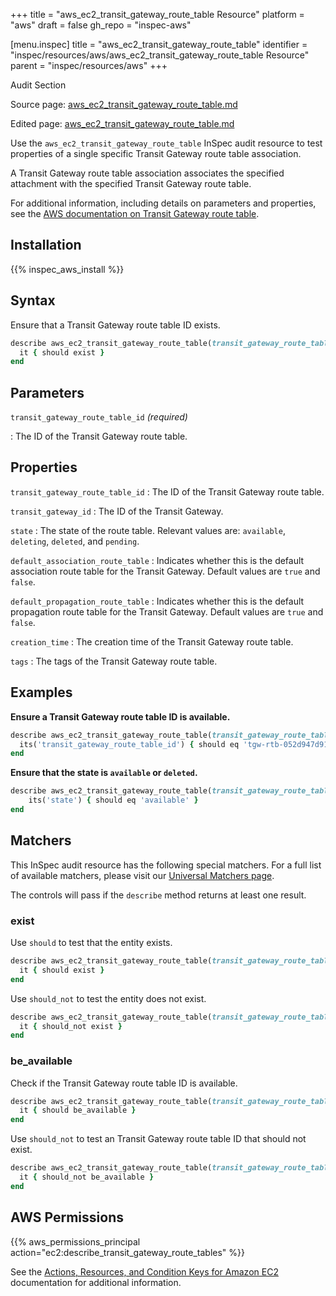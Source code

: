+++
title = "aws_ec2_transit_gateway_route_table Resource"
platform = "aws"
draft = false
gh_repo = "inspec-aws"

[menu.inspec]
title = "aws_ec2_transit_gateway_route_table"
identifier = "inspec/resources/aws/aws_ec2_transit_gateway_route_table Resource"
parent = "inspec/resources/aws"
+++

<div class="admonition-note">
<p class="admonition-note-title">Audit Section</p>
<div class="admonition-note-text">
<p>Source page: <a href="https://github.com/inspec/inspec-aws/blob/main/docs/resources/aws_ec2_transit_gateway_route_table.md">aws_ec2_transit_gateway_route_table.md</a></p>
<p>Edited page: <a href="https://github.com/ianmadd/inspec-aws/blob/im/hugo/docs-chef-io/content/inspec/resources/aws_ec2_transit_gateway_route_table.md">aws_ec2_transit_gateway_route_table.md</a></p>
</div>
</div>



Use the `aws_ec2_transit_gateway_route_table` InSpec audit resource to test properties of a single specific Transit Gateway route table association.

A Transit Gateway route table association associates the specified attachment with the specified Transit Gateway route table.

For additional information, including details on parameters and properties, see the [AWS documentation on Transit Gateway route table](https://docs.aws.amazon.com/AWSCloudFormation/latest/UserGuide/aws-resource-ec2-transitgatewayroutetable.html).

## Installation

{{% inspec_aws_install %}}

## Syntax

Ensure that a Transit Gateway route table ID exists.

```ruby
describe aws_ec2_transit_gateway_route_table(transit_gateway_route_table_id: 'tgw-rtb-052d947d91b6bb69f') do
  it { should exist }
end
```

## Parameters

`transit_gateway_route_table_id` _(required)_

: The ID of the Transit Gateway route table.

## Properties

`transit_gateway_route_table_id`
: The ID of the Transit Gateway route table.

`transit_gateway_id`
: The ID of the Transit Gateway.

`state`
: The state of the route table. Relevant values are: `available`, `deleting`, `deleted`, and `pending`.

`default_association_route_table`
: Indicates whether this is the default association route table for the Transit Gateway. Default values are `true` and `false`.

`default_propagation_route_table`
: Indicates whether this is the default propagation route table for the Transit Gateway. Default values are `true` and `false`.

`creation_time`
: The creation time of the Transit Gateway route table.

`tags`
: The tags of the Transit Gateway route table.

## Examples

**Ensure a Transit Gateway route table ID is available.**

```ruby
describe aws_ec2_transit_gateway_route_table(transit_gateway_route_table_id: 'tgw-rtb-052d947d91b6bb69f') do
  its('transit_gateway_route_table_id') { should eq 'tgw-rtb-052d947d91b6bb69f' }
end
```

**Ensure that the state is `available` or `deleted`.**

```ruby
describe aws_ec2_transit_gateway_route_table(transit_gateway_route_table_id: 'tgw-rtb-052d947d91b6bb69f') do
    its('state') { should eq 'available' }
end
```

## Matchers

This InSpec audit resource has the following special matchers. For a full list of available matchers, please visit our [Universal Matchers page](https://www.inspec.io/docs/reference/matchers/).

The controls will pass if the `describe` method returns at least one result.

### exist

Use `should` to test that the entity exists.

```ruby
describe aws_ec2_transit_gateway_route_table(transit_gateway_route_table_id: 'tgw-rtb-052d947d91b6bb69f') do
  it { should exist }
end
```

Use `should_not` to test the entity does not exist.

```ruby
describe aws_ec2_transit_gateway_route_table(transit_gateway_route_table_id: 'tgw-rtb-052d947d91b6bb69f') do
  it { should_not exist }
end
```

### be_available

Check if the Transit Gateway route table ID is available.

```ruby
describe aws_ec2_transit_gateway_route_table(transit_gateway_route_table_id: 'tgw-rtb-052d947d91b6bb69f') do
  it { should be_available }
end
```

Use `should_not` to test an Transit Gateway route table ID that should not exist.

```ruby
describe aws_ec2_transit_gateway_route_table(transit_gateway_route_table_id: 'tgw-rtb-052d947d91b6bb69f') do
  it { should_not be_available }
end
```

## AWS Permissions

{{% aws_permissions_principal action="ec2:describe_transit_gateway_route_tables" %}}

See the [Actions, Resources, and Condition Keys for Amazon EC2](https://docs.aws.amazon.com/IAM/latest/UserGuide/list_amazonec2.html) documentation for additional information.
